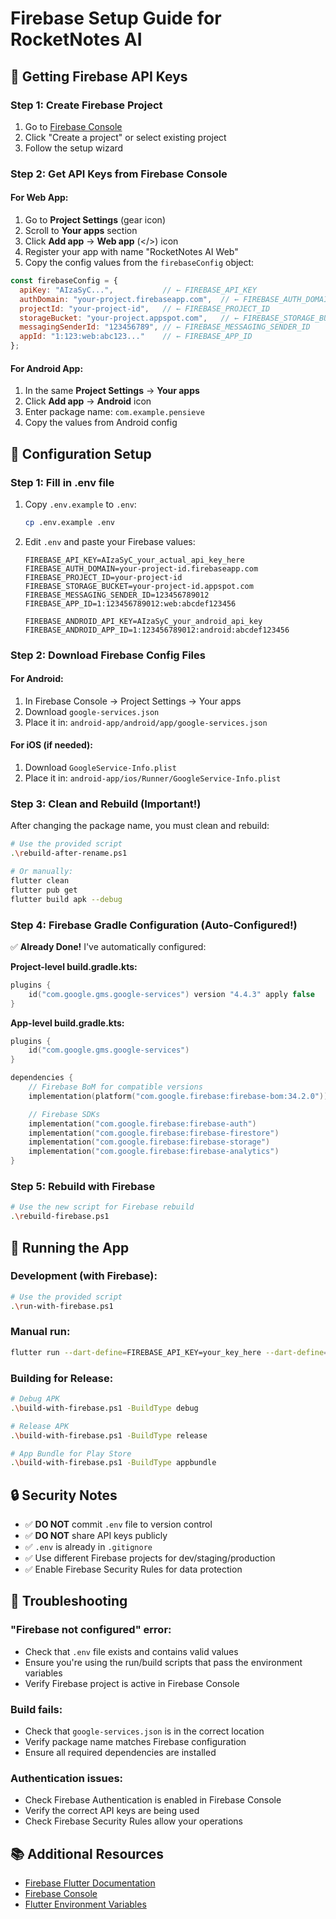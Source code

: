 # Firebase Setup Guide for RocketNotes AI

## 🔑 Getting Firebase API Keys

### Step 1: Create Firebase Project
1. Go to [Firebase Console](https://console.firebase.google.com/)
2. Click "Create a project" or select existing project
3. Follow the setup wizard

### Step 2: Get API Keys from Firebase Console

#### For Web App:
1. Go to **Project Settings** (gear icon)
2. Scroll to **Your apps** section
3. Click **Add app** → **Web app** (</>) icon
4. Register your app with name "RocketNotes AI Web"
5. Copy the config values from the `firebaseConfig` object:

```javascript
const firebaseConfig = {
  apiKey: "AIzaSyC...",           // ← FIREBASE_API_KEY
  authDomain: "your-project.firebaseapp.com",  // ← FIREBASE_AUTH_DOMAIN
  projectId: "your-project-id",   // ← FIREBASE_PROJECT_ID
  storageBucket: "your-project.appspot.com",   // ← FIREBASE_STORAGE_BUCKET
  messagingSenderId: "123456789", // ← FIREBASE_MESSAGING_SENDER_ID
  appId: "1:123:web:abc123..."    // ← FIREBASE_APP_ID
};
```

#### For Android App:
1. In the same **Project Settings** → **Your apps**
2. Click **Add app** → **Android** icon
3. Enter package name: `com.example.pensieve`
4. Copy the values from Android config

## 📝 Configuration Setup

### Step 1: Fill in .env file
1. Copy `.env.example` to `.env`:
   ```bash
   cp .env.example .env
   ```

2. Edit `.env` and paste your Firebase values:
   ```env
   FIREBASE_API_KEY=AIzaSyC_your_actual_api_key_here
   FIREBASE_AUTH_DOMAIN=your-project-id.firebaseapp.com
   FIREBASE_PROJECT_ID=your-project-id
   FIREBASE_STORAGE_BUCKET=your-project-id.appspot.com
   FIREBASE_MESSAGING_SENDER_ID=123456789012
   FIREBASE_APP_ID=1:123456789012:web:abcdef123456

   FIREBASE_ANDROID_API_KEY=AIzaSyC_your_android_api_key
   FIREBASE_ANDROID_APP_ID=1:123456789012:android:abcdef123456
   ```

### Step 2: Download Firebase Config Files

#### For Android:
1. In Firebase Console → Project Settings → Your apps
2. Download `google-services.json`
3. Place it in: `android-app/android/app/google-services.json`

#### For iOS (if needed):
1. Download `GoogleService-Info.plist`
2. Place it in: `android-app/ios/Runner/GoogleService-Info.plist`

### Step 3: Clean and Rebuild (Important!)
After changing the package name, you must clean and rebuild:

```bash
# Use the provided script
.\rebuild-after-rename.ps1

# Or manually:
flutter clean
flutter pub get
flutter build apk --debug
```

### Step 4: Firebase Gradle Configuration (Auto-Configured!)
✅ **Already Done!** I've automatically configured:

**Project-level build.gradle.kts:**
```kotlin
plugins {
    id("com.google.gms.google-services") version "4.4.3" apply false
}
```

**App-level build.gradle.kts:**
```kotlin
plugins {
    id("com.google.gms.google-services")
}

dependencies {
    // Firebase BoM for compatible versions
    implementation(platform("com.google.firebase:firebase-bom:34.2.0"))

    // Firebase SDKs
    implementation("com.google.firebase:firebase-auth")
    implementation("com.google.firebase:firebase-firestore")
    implementation("com.google.firebase:firebase-storage")
    implementation("com.google.firebase:firebase-analytics")
}
```

### Step 5: Rebuild with Firebase
```bash
# Use the new script for Firebase rebuild
.\rebuild-firebase.ps1
```

## 🚀 Running the App

### Development (with Firebase):
```bash
# Use the provided script
.\run-with-firebase.ps1
```

### Manual run:
```bash
flutter run --dart-define=FIREBASE_API_KEY=your_key_here --dart-define=FIREBASE_PROJECT_ID=your_project_id --dart-define=FIREBASE_APP_ID=your_app_id
```

### Building for Release:
```bash
# Debug APK
.\build-with-firebase.ps1 -BuildType debug

# Release APK
.\build-with-firebase.ps1 -BuildType release

# App Bundle for Play Store
.\build-with-firebase.ps1 -BuildType appbundle
```

## 🔒 Security Notes

- ✅ **DO NOT** commit `.env` file to version control
- ✅ **DO NOT** share API keys publicly
- ✅ `.env` is already in `.gitignore`
- ✅ Use different Firebase projects for dev/staging/production
- ✅ Enable Firebase Security Rules for data protection

## 🐛 Troubleshooting

### "Firebase not configured" error:
- Check that `.env` file exists and contains valid values
- Ensure you're using the run/build scripts that pass the environment variables
- Verify Firebase project is active in Firebase Console

### Build fails:
- Check that `google-services.json` is in the correct location
- Verify package name matches Firebase configuration
- Ensure all required dependencies are installed

### Authentication issues:
- Check Firebase Authentication is enabled in Firebase Console
- Verify the correct API keys are being used
- Check Firebase Security Rules allow your operations

## 📚 Additional Resources

- [Firebase Flutter Documentation](https://firebase.google.com/docs/flutter/setup)
- [Firebase Console](https://console.firebase.google.com/)
- [Flutter Environment Variables](https://docs.flutter.dev/deployment/build#build-environment)
